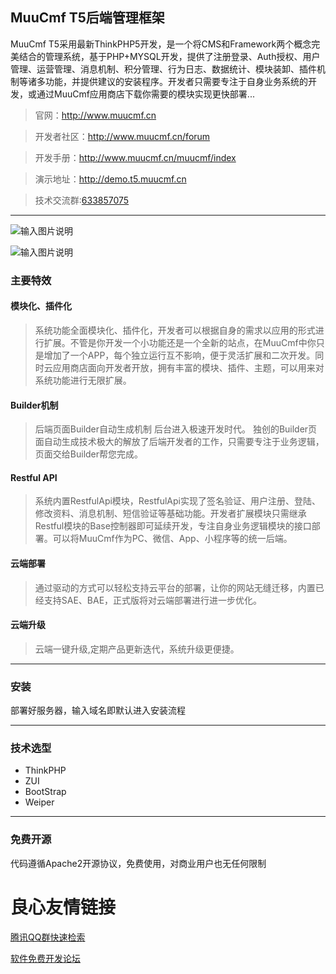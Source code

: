 ## MuuCmf T5后端管理框架

MuuCmf T5采用最新ThinkPHP5开发，是一个将CMS和Framework两个概念完美结合的管理系统，基于PHP+MYSQL开发，提供了注册登录、Auth授权、用户管理、运营管理、消息机制、积分管理、行为日志、数据统计、模块装卸、插件机制等诸多功能，并提供建议的安装程序。开发者只需要专注于自身业务系统的开发，或通过MuuCmf应用商店下载你需要的模块实现更快部署...

>官网：http://www.muucmf.cn

>开发者社区：http://www.muucmf.cn/forum

>开发手册：http://www.muucmf.cn/muucmf/index

>演示地址：http://demo.t5.muucmf.cn

>技术交流群:[633857075][2]

----------
![输入图片说明](https://images.gitee.com/uploads/images/2018/0822/121637_e6b10fb5_378490.png "TIM截图20180821163133.png")

![输入图片说明](https://images.gitee.com/uploads/images/2018/0822/121652_63e4af1b_378490.png "TIM截图20180821163326.png")


### 主要特效

#### 模块化、插件化

> 系统功能全面模块化、插件化，开发者可以根据自身的需求以应用的形式进行扩展。不管是你开发一个小功能还是一个全新的站点，在MuuCmf中你只是增加了一个APP，每个独立运行互不影响，便于灵活扩展和二次开发。同时云应用商店面向开发者开放，拥有丰富的模块、插件、主题，可以用来对系统功能进行无限扩展。

#### Builder机制
>后端页面Builder自动生成机制 后台进入极速开发时代。
独创的Builder页面自动生成技术极大的解放了后端开发者的工作，只需要专注于业务逻辑，页面交给Builder帮您完成。

#### Restful API
>系统内置RestfulApi模块，RestfulApi实现了签名验证、用户注册、登陆、修改资料、消息机制、短信验证等基础功能。开发者扩展模块只需继承Restful模块的Base控制器即可延续开发，专注自身业务逻辑模块的接口部署。可以将MuuCmf作为PC、微信、App、小程序等的统一后端。

#### 云端部署
>通过驱动的方式可以轻松支持云平台的部署，让你的网站无缝迁移，内置已经支持SAE、BAE，正式版将对云端部署进行进一步优化。

#### 云端升级
>云端一键升级,定期产品更新迭代，系统升级更便捷。

------------
### 安装
部署好服务器，输入域名即默认进入安装流程

------------
### 技术选型
 - ThinkPHP
 - ZUI
 - BootStrap
 - Weiper
 
----------
### 免费开源

代码遵循Apache2开源协议，免费使用，对商业用户也无任何限制


  [2]: https://jq.qq.com/?_wv=1027&k=5k75PiH

 # 良心友情链接

[腾讯QQ群快速检索](http://u.720life.cn/s/8cf73f7c)

[软件免费开发论坛](http://u.720life.cn/s/bbb01dc0)